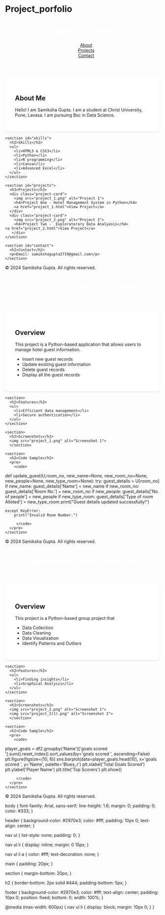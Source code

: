 # Project_porfolio
<!DOCTYPE html>
<html lang="en">

<head>
  <meta charset="UTF-8">
  <meta name="viewport" content="width=device-width, initial-scale=1.0">
  <title>Samiksha Gupta | Data Science Student</title>
  <link rel="stylesheet" href="styles.css">
  <style>
    /* ... (same CSS as before) ... */

    /* New styles */
    body {
      background-color: #f5f5f5;
    }

    header {
      background-size: cover;
      background-position: center;
      color: #fff;
    }

    section {
      background-color: #fff;
      padding: 2rem;
      border-radius: 10px;
      box-shadow: 0px 2px 4px rgba(0, 0, 0, 0.1);
    }

    .project-card {
      display: flex;
      align-items: center;
      padding: 1rem;
      border-bottom: 1px solid #ddd;
    }

    .project-card img {
      width: 100px;
      height: 100px;
      object-fit: cover;
      margin-right: 1rem;
    }

    .project-card h4 {
      margin-bottom: 0;
    }
  </style>
</head>

<body>
  <header>
    <h1>Samiksha Gupta</h1>
    <nav>
      <ul>
        <li><a href="#about">About</a></li>
        <li><a href="#projects">Projects</a></li>
        <li><a href="#contact">Contact</a></li>
      </ul>
    </nav>
  </header>

  <main>
    <section id="about">
      <h2>About Me</h2>
      <p>Hello! I am Samiksha Gupta. I am a student at Christ University, Pune, Lavasa. I am pursuing Bsc in Data Science.</p>
    </section>

    <section id="skills">
      <h2>Skills</h2>
      <ul>
        <li>HTML5 & CSS3</li>
        <li>Python</li>
        <li>R programming</li>
        <li>Canva</li>
        <li>Advanced Excel</li>
      </ul>
    </section>

    <section id="projects">
      <h3>Projects</h3>
      <div class="project-card">
        <img src="project_1.png" alt="Project 1">
        <h4>Project One - Hotel Management System in Python</h4>
        <a href="project_1.html">View Project</a>
      </div>
      <div class="project-card">
        <img src="project_2.png" alt="Project 2">
        <h4>Project Two -  Exploratorary Data Analyasis</h4>
	<a href="project_2.html">View Project</a>
       </div>
    </section>

    <section id="contact">
      <h2>Contact</h2>
      <p>Email: samikshagupta2719@gmail.com</p>
    </section>
  </main>

  <footer>
    <p>&copy; 2024 Samiksha Gupta. All rights reserved.</p>
  </footer>
</body>

</html>
<!DOCTYPE html>
<html lang="en">
<head>
  <meta charset="UTF-8">
  <meta name="viewport" content="width=device-width, initial-scale=1.0">
  <title>Hotel Management System</title>
  <link rel="stylesheet" href="styles.css"> </head>
<body>
  <header>
    <h1>Hotel Management System</h1>
  </header>

  <main>
    <section>
      <h2>Overview</h2>
      <p>This project is a Python-based application that allows users to manage hotel guest information.</p>
      <ul>
        <li>Insert new guest records</li>
        <li>Update existing guest information</li>
        <li>Delete guest records</li>
        <li>Display all the guest records</li>
      </ul>
    </section>

    <section>
      <h2>Features</h2>
      <ul>
        <li>Efficient data management</li>
        <li>Secure authentication</li>
      </ul>
    </section>

    <section>
      <h2>Screenshots</h2>
      <img src="project_1.png" alt="Screenshot 1">
      </section>

    <section>
      <h2>Code Sample</h2>
      <pre>
        <code>
def update_guest(U,room_no, new_name=None, new_room_no=None, new_people=None, new_type_room=None):
    try:
        guest_details = U[room_no] 
        if new_name:
            guest_details['Name'] = new_name
        if new_room_no:
            guest_details['Room No.'] = new_room_no
        if new_people:
            guest_details['No. of people'] = new_people
        if new_type_room:
            guest_details['Type of room Alloted'] = new_type_room
        print("Guest details updated successfully!")
        
    except KeyError:
        print("Invalid Room Number.") 
        
         </code>
      </pre>
    </section>
  </main>

  <footer>
    <p>&copy; 2024 Samiksha Gupta. All rights reserved.</p>
  </footer>
</body>
</html>
<!DOCTYPE html>
<html lang="en">
<head>
  <meta charset="UTF-8">
  <meta name="viewport" content="width=device-width, initial-scale=1.0">
  <title>Exploratory Data Analysis</title>
  <link rel="stylesheet" href="styles.css"> </head>
<body>
  <header>
    <h1>Exploratory Data Analysis</h1>
  </header>

  <main>
    <section>
      <h2>Overview</h2>
      <p>This project is a Python-based group project that </p>
      <ul>
        <li>Data Collection</li>
        <li>Data Cleaning</li>
        <li>Data Visualization</li>
        <li>Identify Patterns and Outliers</li>
      </ul>
    </section>

    <section>
      <h2>Features</h2>
      <ul>
        <li>Finding insights</li>
        <li>Graphical Analysis</li>
      </ul>
    </section>

    <section>
      <h2>Screenshots</h2>
      <img src="project_2.png" alt="Screenshot 1">
      <img src="project_2(1).png" alt="Screenshot 2">
      </section>

    <section>
      <h2>Code Sample</h2>
      <pre>
        <code>
player_goals = df2.groupby('Name')['goals scored '].sum().reset_index().sort_values(by='goals scored ', ascending=False)
plt.figure(figsize=(10, 6))
sns.barplot(data=player_goals.head(10), x='goals scored ', y='Name', palette='Blues_r')
plt.xlabel('Total Goals Scored')
plt.ylabel('Player Name')
plt.title('Top Scorers')
plt.show() 
        
         </code>
      </pre>
    </section>
  </main>

  <footer>
    <p>&copy; 2024 Samiksha Gupta. All rights reserved.</p>
  </footer>
</body>
</html>
body {
    font-family: Arial, sans-serif;
    line-height: 1.6;
    margin: 0;
    padding: 0;
    color: #333;
}

header {
    background-color: #2970e3;
    color: #fff;
    padding: 10px 0;
    text-align: center;
}

nav ul {
    list-style: none;
    padding: 0;
}

nav ul li {
    display: inline;
    margin: 0 15px;
}

nav ul li a {
    color: #fff;
    text-decoration: none;
}

main {
    padding: 20px;
}

section {
    margin-bottom: 20px;
}

h2 {
    border-bottom: 2px solid #444;
    padding-bottom: 5px;
}

footer {
    background-color: #2970e3;
    color: #fff;
    text-align: center;
    padding: 10px 0;
    position: fixed;
    bottom: 0;
    width: 100%;
}

@media (max-width: 600px) {
    nav ul li {
        display: block;
        margin: 10px 0;
    }
}

